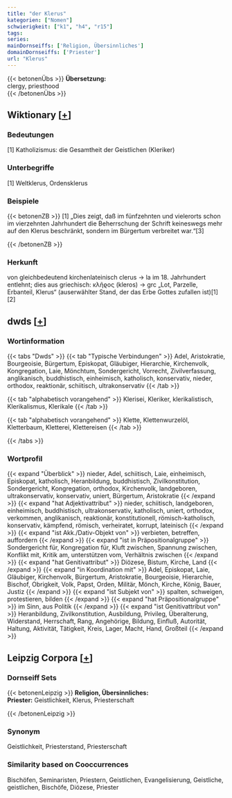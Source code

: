 ```yaml
---
title: "der Klerus"
kategorien: ["Nomen"]
schwierigkeit: ["k1", "h4", "r15"]
tags:
series:
mainDornseiffs: ['Religion, Übersinnliches']
domainDornseiffs: ['Priester']
url: "Klerus"
---
```


{{< betonenÜbs >}}
**Übersetzung:**  
clergy, priesthood  
{{< /betonenÜbs >}}

## Wiktionary [[+](https://de.wiktionary.org/wiki/Klerus)]

### Bedeutungen
[1] Katholizismus: die Gesamtheit der Geistlichen (Kleriker)  

### Unterbegriffe
[1] Weltklerus, Ordensklerus  

### Beispiele
{{< betonenZB >}}
[1] „Dies zeigt, daß im fünfzehnten und vielerorts schon im vierzehnten Jahrhundert die Beherrschung der Schrift keineswegs mehr auf den Klerus beschränkt, sondern im Bürgertum verbreitet war.“[3]  

{{< /betonenZB >}}
### Herkunft
von gleichbedeutend kirchenlateinisch clerus → la im 18. Jahrhundert entlehnt; dies aus griechisch: κλῆϱος (kleros) → grc „Lot, Parzelle, Erbanteil, Klerus“ (auserwählter Stand, der das Erbe Gottes zufallen ist)[1][2]  



## dwds [[+](https://www.dwds.de/wb/Klerus)]

### Wortinformation
{{< tabs "Dwds" >}}
{{< tab "Typische Verbindungen" >}}
Adel, Aristokratie, Bourgeoisie, Bürgertum, Episkopat, Gläubiger, Hierarchie, Kirchenvolk, Kongregation, Laie, Mönchtum, Sondergericht, Vorrecht, Zivilverfassung, anglikanisch, buddhistisch, einheimisch, katholisch, konservativ, nieder, orthodox, reaktionär, schiitisch, ultrakonservativ
{{< /tab >}}

{{< tab "alphabetisch vorangehend" >}}
Klerisei, Kleriker, klerikalistisch, Klerikalismus, Klerikale
{{< /tab >}}

{{< tab "alphabetisch vorangehend" >}}
Klette, Klettenwurzelöl, Kletterbaum, Kletterei, Klettereisen
{{< /tab >}}

{{< /tabs >}}

### Wortprofil
{{< expand "Überblick" >}} nieder, Adel, schiitisch, Laie, einheimisch, Episkopat, katholisch, Heranbildung, buddhistisch, Zivilkonstitution, Sondergericht, Kongregation, orthodox, Kirchenvolk, landgeboren, ultrakonservativ, konservativ, uniert, Bürgertum, Aristokratie {{< /expand >}}
{{< expand "hat Adjektivattribut" >}} nieder, schiitisch, landgeboren, einheimisch, buddhistisch, ultrakonservativ, katholisch, uniert, orthodox, verkommen, anglikanisch, reaktionär, konstitutionell, römisch-katholisch, konservativ, kämpfend, römisch, verheiratet, korrupt, lateinisch {{< /expand >}}
{{< expand "ist Akk./Dativ-Objekt von" >}} verbieten, betreffen, auffordern {{< /expand >}}
{{< expand "ist in Präpositionalgruppe" >}} Sondergericht für, Kongregation für, Kluft zwischen, Spannung zwischen, Konflikt mit, Kritik am, unterstützen vom, Verhältnis zwischen {{< /expand >}}
{{< expand "hat Genitivattribut" >}} Diözese, Bistum, Kirche, Land {{< /expand >}}
{{< expand "in Koordination mit" >}} Adel, Episkopat, Laie, Gläubiger, Kirchenvolk, Bürgertum, Aristokratie, Bourgeoisie, Hierarchie, Bischof, Obrigkeit, Volk, Papst, Orden, Militär, Mönch, Kirche, König, Bauer, Justiz {{< /expand >}}
{{< expand "ist Subjekt von" >}} spalten, schweigen, protestieren, bilden {{< /expand >}}
{{< expand "hat Präpositionalgruppe" >}} im Sinn, aus Politik {{< /expand >}}
{{< expand "ist Genitivattribut von" >}} Heranbildung, Zivilkonstitution, Ausbildung, Privileg, Überalterung, Widerstand, Herrschaft, Rang, Angehörige, Bildung, Einfluß, Autorität, Haltung, Aktivität, Tätigkeit, Kreis, Lager, Macht, Hand, Großteil {{< /expand >}}

## Leipzig Corpora [[+](https://corpora.uni-leipzig.de/en/res?word=Klerus&corpusId=deu_newscrawl-public_2018)]

### Dornseiff Sets
{{< betonenLeipzig >}}
**Religion, Übersinnliches:**  
**Priester:** Geistlichkeit, Klerus, Priesterschaft  

{{< /betonenLeipzig >}}

### Synonym
Geistlichkeit, Priesterstand, Priesterschaft


### Similarity based on Cooccurrences
Bischöfen, Seminaristen, Priestern, Geistlichen, Evangelisierung, Geistliche, geistlichen, Bischöfe, Diözese, Priester

